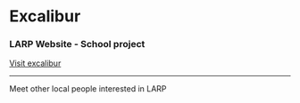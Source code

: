 # Excalibur
### LARP Website - School project 

[Visit excalibur](https://cur-53.github.io/excalibur/)

---

Meet other local people interested in LARP
